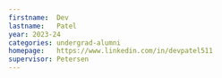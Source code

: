 ```yaml
---
firstname:  Dev
lastname:   Patel
year: 2023-24
categories: undergrad-alumni
homepage:   https://www.linkedin.com/in/devpatel511
supervisor: Petersen
---
```

